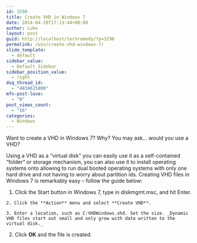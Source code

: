 ```yaml
---
id: 3290
title: Create VHD in Windows 7
date: 2014-04-28T17:13:44+00:00
author: Luke
layout: post
guid: http://localhost/techremedy/?p=3290
permalink: /win/create-vhd-windows-7/
slide_template:
  - default
sidebar_value:
  - Default Sidebar
sidebar_position_value:
  - right
dsq_thread_id:
  - "4834615800"
mfn-post-love:
  - "0"
post_views_count:
  - "16"
categories:
  - Windows
---
```

Want to create a VHD in Windows 7? Why? You may ask&#8230; would you use a VHD?

Using a VHD as a “virtual disk” you can easily use it as a self-contained “folder” or storage mechanism, you can also use it to install operating systems onto allowing to run dual booted operating systems with only one hard drive and not having to worry about partition ids. Creating VHD files in Windows 7 is remarkably easy – follow the guide below:

  1. Click the Start button in Windows 7, type in diskmgmt.msc, and hit Enter.
  
    2. Click the **Action** menu and select **Create VHD**.
  
    3. Enter a location, such as C:VHDWindows.vhd. Set the size. _Dynamic VHD files start out small and only grow with data written to the virtual disk._
  2. Click **OK** and the file is created.